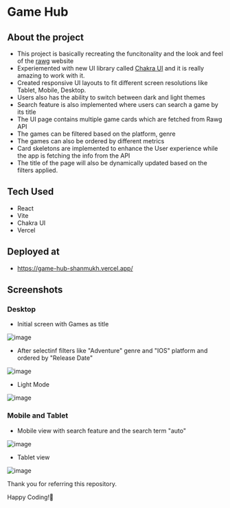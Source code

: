 # Game Hub

## About the project

- This project is basically recreating the funcitonality and the look and feel of the [rawg](https://rawg.io/) website
- Experiemented with new UI library called [Chakra UI](https://v2.chakra-ui.com/) and it is really amazing to work with it.
- Created responsive UI layouts to fit different screen resolutions like Tablet, Mobile, Desktop.
- Users also has the ability to switch between dark and light themes
- Search feature is also implemented where users can search a game by its title
- The UI page contains multiple game cards which are fetched from Rawg API
- The games can be filtered based on the platform, genre
- The games can also be ordered by different metrics
- Card skeletons are implemented to enhance the User experience while the app is fetching the info from the API
- The title of the page will also be dynamically updated based on the filters applied.

## Tech Used

- React
- Vite
- Chakra UI
- Vercel

## Deployed at

- https://game-hub-shanmukh.vercel.app/

## Screenshots

### Desktop

- Initial screen with Games as title

![image](https://github.com/user-attachments/assets/0b531968-7d30-4784-a0a0-2a70ce9a76d6)


- After selectinf filters like "Adventure" genre and "IOS" platform and ordered by "Release Date"

![image](https://github.com/user-attachments/assets/707c6577-b9f2-41f7-a7d4-42b7375f2340)


- Light Mode

![image](https://github.com/user-attachments/assets/c771057b-d70d-4bde-b129-2b8e27cecbb4)


### Mobile and Tablet

- Mobile view with search feature and the search term "auto"

![image](https://github.com/user-attachments/assets/d1e70ba0-041b-41a6-92d2-a64450e742d1)

- Tablet view

![image](https://github.com/user-attachments/assets/c8ea7bdf-94b7-47ef-a9f3-f4c162731e80)

Thank you for referring this repository.

Happy Coding!💖








